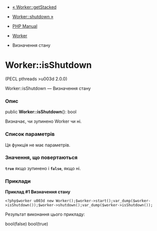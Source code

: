 - [« Worker::getStacked](worker.getstacked.md)
- [Worker::shutdown »](worker.shutdown.md)

- [PHP Manual](index.md)
- [Worker](class.worker.md)
- Визначення стану

# Worker::isShutdown

(PECL pthreads \>u003d 2.0.0)

Worker::isShutdown — Визначення стану

### Опис

public **Worker::isShutdown**(): bool

Визначає, чи зупинено Worker чи ні.

### Список параметрів

Ця функція не має параметрів.

### Значення, що повертаються

**`true`** якщо зупинено і **`false`**, якщо ні.

### Приклади

**Приклад #1 Визначення стану**

` <?php$worker u003d new Worker();$worker->start();var_dump($worker->isShutdown());$worker->shutdown();var_dump($worker->isShutdown()); `

Результат виконання цього прикладу:

bool(false)
bool(true)
